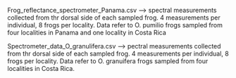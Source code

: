 
Frog_reflectance_spectrometer_Panama.csv --> spectral measurements collected from thr dorsal side of each sampled frog. 4 measurements per individual, 8 frogs per locality. Data refer to O. pumilio frogs sampled from four localities in Panama and one locality in Costa Rica

Spectrometer_data_O_granulifera.csv --> pectral measurements collected from thr dorsal side of each sampled frog. 4 measurements per individual, 8 frogs per locality. Data refer to O. granuifera frogs sampled from four localities in Costa Rica.
